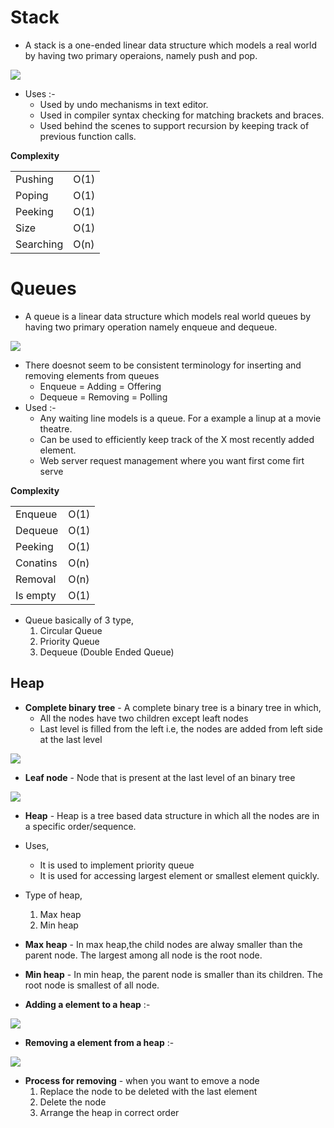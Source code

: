 # Stack

* A stack is a one-ended linear data structure which models a real world by having two primary operaions, namely push and pop.

![](https://res.cloudinary.com/djc1o48j7/image/upload/v1629213561/DSA/img_scr/IMG_20210817_184715_vcgdez.jpg)

* Uses :-
  * Used by undo mechanisms in text editor.
  * Used in compiler syntax checking for matching brackets and braces.
  * Used behind the scenes to support recursion by keeping track of previous function calls.

**Complexity**

| | |
| - | - |
| Pushing | O(1) |
| Poping | O(1) |
| Peeking | O(1) |
| Size | O(1) |
| Searching | O(n) |

# Queues

* A queue is a linear data structure which models real world queues by having two primary operation namely enqueue and dequeue.

![](https://res.cloudinary.com/djc1o48j7/image/upload/v1629213557/DSA/img_scr/IMG_20210817_184842_twcari.jpg)

* There doesnot seem to be consistent terminology for inserting and removing elements from queues
  * Enqueue = Adding = Offering
  * Dequeue = Removing = Polling
* Used :- 
  * Any waiting line models is a queue. For a example a linup at a movie theatre.
  * Can be used to efficiently keep track of the X most recently added element.
  * Web server request management where you want first come firt serve 

**Complexity**

| | |
| - | - |
| Enqueue | O(1) |
| Dequeue | O(1) |
| Peeking | O(1) |
| Conatins | O(n) |
| Removal | O(n) |
| Is empty| O(1) |     

* Queue basically of 3 type,
  1. Circular Queue
  2. Priority Queue
  3. Dequeue (Double Ended Queue)

## Heap

* **Complete binary tree** - A complete binary tree is a binary tree in which,
  * All the nodes have two children except leaft nodes
  * Last level is filled from the left i.e, the nodes are added from left side at the last level

![](https://res.cloudinary.com/djc1o48j7/image/upload/v1629220761/DSA/img_scr/IMG_20210817_224508_ozn6ep.jpg)  

* **Leaf node** - Node that is present at the last level of an binary tree

![](https://res.cloudinary.com/djc1o48j7/image/upload/v1629220757/DSA/img_scr/IMG_20210817_224532_cefitr.jpg)

* **Heap** - Heap is a tree based data structure in which all the nodes are in a specific order/sequence.
* Uses,
  * It is used to implement priority queue
  * It is used for accessing largest element or smallest element quickly.

* Type of heap,
  1. Max heap
  2. Min heap

* **Max heap** - In max heap,the child nodes are alway smaller than the parent node. The largest among all node is the root node.

* **Min heap** - In min heap, the parent node is smaller than its children. The root node is smallest of all node.

* **Adding a element to a heap** :-

![](https://res.cloudinary.com/djc1o48j7/image/upload/v1629213677/DSA/img_scr/IMG_20210817_201040_uyaloj.jpg)

* **Removing a element from a heap** :-

![](https://res.cloudinary.com/djc1o48j7/image/upload/v1629213724/DSA/img_scr/IMG_20210817_201821_ovceaw.jpg)

* **Process for removing** - when you want to emove a node
  1. Replace the node to be deleted with the last element
  2. Delete the node
  3. Arrange the heap in correct order